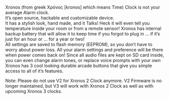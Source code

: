 Xronos (from greek Χρόνος [kronos] which means Time) Clock is not your average Alarm clock.  
It’s open source, hackable and customizable device.  
It has a stylish look, hand made, and it Talks! 
Heck it will even tell you temperature inside your room or from a remote sensor!
Xronos has internal backup battery that will allow it to keep time if you forgot to plug in … if it’s just for an hour or … for a year or two!  
All settings are saved to flash memory (EEPROM), so you don’t have to worry about power loss. All your alarm settings and preference will be there when power comes back on!
Since all audio files are kept on SD card inside, you can even change alarm tones, or replace voice prompts with your own
Xronos has 3 cool looking durable arcade buttons that give you simple access to all of it’s features.

Note: Please do not use V2 for Xronos 2 Clock anymore. V2 Firmware is no longer maintained, but V3 will work with Xronos 2 Clock as well as with upcoming Xronos 3 clocks.
